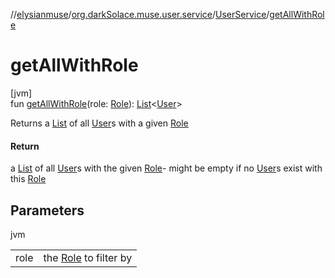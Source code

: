 //[elysianmuse](../../../index.md)/[org.darkSolace.muse.user.service](../index.md)/[UserService](index.md)/[getAllWithRole](get-all-with-role.md)

# getAllWithRole

[jvm]\
fun [getAllWithRole](get-all-with-role.md)(role: [Role](../../org.darkSolace.muse.user.model/-role/index.md)): [List](https://kotlinlang.org/api/latest/jvm/stdlib/kotlin.collections/-list/index.html)&lt;[User](../../org.darkSolace.muse.user.model/-user/index.md)&gt;

Returns a [List](https://kotlinlang.org/api/latest/jvm/stdlib/kotlin.collections/-list/index.html) of all [User](../../org.darkSolace.muse.user.model/-user/index.md)s with a given [Role](../../org.darkSolace.muse.user.model/-role/index.md)

#### Return

a [List](https://kotlinlang.org/api/latest/jvm/stdlib/kotlin.collections/-list/index.html) of all [User](../../org.darkSolace.muse.user.model/-user/index.md)s with the given [Role](../../org.darkSolace.muse.user.model/-role/index.md)- might be empty if no [User](../../org.darkSolace.muse.user.model/-user/index.md)s exist with this [Role](../../org.darkSolace.muse.user.model/-role/index.md)

## Parameters

jvm

| | |
|---|---|
| role | the [Role](../../org.darkSolace.muse.user.model/-role/index.md) to filter by |
